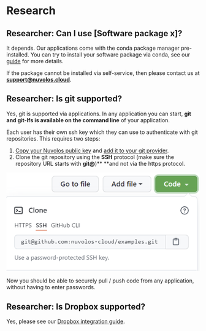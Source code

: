 # Research

## Researcher: Can I use \[Software package x]?

It depends. Our applications come with the conda package manager pre-installed. You can try to install your software package via conda, see our [guide](../getting-started/work-with-applications/install-a-software-package.md) for more details.

If the package cannot be installed via self-service, then please contact us at [**support@nuvolos.cloud**](mailto:support@nuvolos.cloud).

## Researcher: Is git supported?

Yes, git is supported via applications. In any application you can start, **git and git-lfs is available on the command line** of your application.

Each user has their own ssh key which they can use to authenticate with git repositories. This requires two steps:

1. [Copy your Nuvolos public key](https://az.nuvolos.cloud/user/settings/ssh) and [add it to your git provider](https://docs.github.com/en/github/authenticating-to-github/connecting-to-github-with-ssh/adding-a-new-ssh-key-to-your-github-account).
2. Clone the git repository using the **SSH** protocol (make sure the repository URL starts with **git@**)** **and not via the https protocol.

![](<../.gitbook/assets/image (13).png>)

Now you should be able to securely pull / push code from any application, without having to enter passwords.

## Researcher: Is Dropbox supported?

Yes, please see our [Dropbox integration guide](../getting-started/work-with-files/dropbox-synchronization.md).
